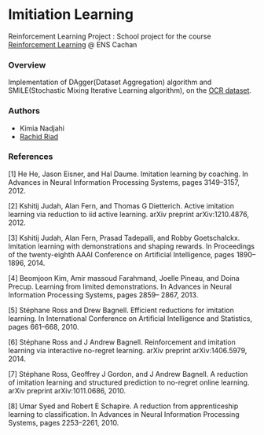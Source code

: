 # Imitiation Learning
Reinforcement Learning Project : School project for the course [Reinforcement Learning](http://chercheurs.lille.inria.fr/~lazaric/Webpage/MVA-RL_Course16.html) @ ENS Cachan

### Overview

Implementation of DAgger(Dataset Aggregation) algorithm and SMILE(Stochastic Mixing Iterative Learning algorithm), on the [OCR dataset](http://ai.stanford.edu/~btaskar/ocr/).

### Authors
- Kimia Nadjahi
- [Rachid Riad](https://rachine.github.io/)


### References
[1] He He, Jason Eisner, and Hal Daume. Imitation learning by coaching. In Advances in Neural
Information Processing Systems, pages 3149–3157, 2012.

[2] Kshitij Judah, Alan Fern, and Thomas G Dietterich. Active imitation learning via reduction to
iid active learning. arXiv preprint arXiv:1210.4876, 2012.

[3] Kshitij Judah, Alan Fern, Prasad Tadepalli, and Robby Goetschalckx. Imitation learning with
demonstrations and shaping rewards. In Proceedings of the twenty-eighth AAAI Conference on
Artificial Intelligence, pages 1890–1896, 2014.

[4] Beomjoon Kim, Amir massoud Farahmand, Joelle Pineau, and Doina Precup. Learning from
limited demonstrations. In Advances in Neural Information Processing Systems, pages 2859–
2867, 2013.

[5] Stéphane Ross and Drew Bagnell. Efficient reductions for imitation learning. In International
Conference on Artificial Intelligence and Statistics, pages 661–668, 2010.

[6] Stéphane Ross and J Andrew Bagnell. Reinforcement and imitation learning via interactive
no-regret learning. arXiv preprint arXiv:1406.5979, 2014.

[7] Stéphane Ross, Geoffrey J Gordon, and J Andrew Bagnell. A reduction of imitation learning
and structured prediction to no-regret online learning. arXiv preprint arXiv:1011.0686, 2010.

[8] Umar Syed and Robert E Schapire. A reduction from apprenticeship learning to classification.
In Advances in Neural Information Processing Systems, pages 2253–2261, 2010.

<!-- ### Acknowledgments
A huge part of the code is taken from this [github repository](https://github.com/Relja/netvlad), the examples in MatConvNet, and for the benchmarks we used the code from the [project page](http://www.cs.unc.edu/~vicente/urban/) -->
